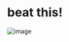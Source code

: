 # beat this!
![image](https://github.com/user-attachments/assets/17da7fbd-582b-4082-a413-a61c57f8d71f)

